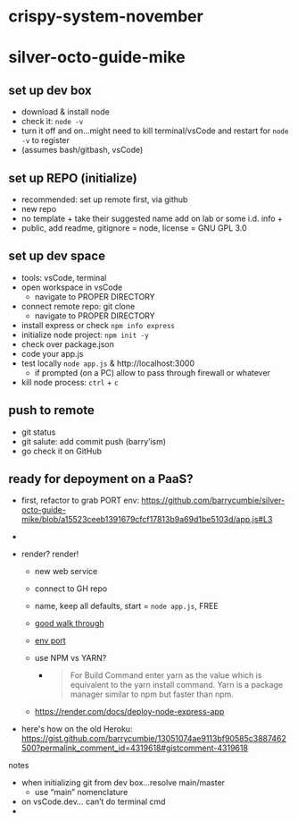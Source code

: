 # crispy-system-november

# silver-octo-guide-mike

## set up dev box
- download & install node 
- check it: `node -v`
- turn it off and on...might need to kill terminal/vsCode and restart for `node -v` to register
- (assumes bash/gitbash, vsCode) 

## set up REPO (initialize) 
- recommended: set up remote first, via github
- new repo
- no template + take their suggested name add on lab or some i.d. info + 
- public, add readme, gitignore = node, license = GNU GPL 3.0

## set up dev space
- tools: vsCode, terminal
- open workspace in vsCode
  - navigate to PROPER DIRECTORY
- connect remote repo: git clone
  - navigate to PROPER DIRECTORY
- install express or check `npm info express`
- initialize node project: `npm init -y`
- check over package.json 
- code your app.js 
- test locally `node app.js` & http://localhost:3000
  - if prompted (on a PC) allow to pass through firewall or whatever
- kill node process: `ctrl` + `c`


## push to remote
- git status
- git salute: add commit push (barry’ism)
- go check it on GitHub

## ready for depoyment on a PaaS? 

- first, refactor to grab PORT env: https://github.com/barrycumbie/silver-octo-guide-mike/blob/a15523ceeb1391679cfcf17813b9a69d1be5103d/app.js#L3
- 


- render? render! 
  - new web service
  - connect to GH repo
  - name, keep all defaults, start = `node app.js`, FREE

  - [good walk through](https://www.freecodecamp.org/news/how-to-deploy-nodejs-application-with-render/)
  - [env port](https://community.render.com/t/express-port-issue-on-web-service/4061)
  - use NPM vs YARN?
    - > For Build Command enter yarn as the value which is equivalent to the yarn install command. Yarn is a package manager similar to npm but faster than npm. 
  - https://render.com/docs/deploy-node-express-app

- here's how on the old Heroku: https://gist.github.com/barrycumbie/13051074ae9113bf90585c3887462500?permalink_comment_id=4319618#gistcomment-4319618 


notes
- when initializing git from dev box…resolve main/master
    - use “main” nomenclature 
- on vsCode.dev… can’t do terminal cmd
- 

